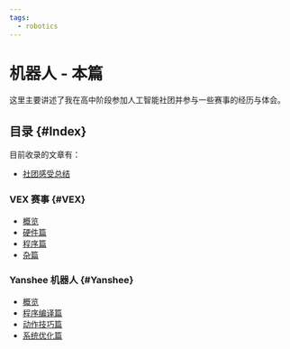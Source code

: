 ```yaml
---
tags:
  - robotics
---
```


# 机器人 - 本篇

这里主要讲述了我在高中阶段参加人工智能社团并参与一些赛事的经历与体会。

## 目录 {#Index}

目前收录的文章有：

- [社团感受总结](/robotic/conclusion)

### VEX 赛事 {#VEX}

- [概览](/robotic/VEX-Robotics/VEX-0)
- [硬件篇](/robotic/VEX-Robotics/VEX-1)
- [程序篇](/robotic/VEX-Robotics/VEX-2)
- [杂篇](/robotic/VEX-Robotics/VEX-3)

### Yanshee 机器人 {#Yanshee}

- [概览](/robotic/Yanshee/yanshee-0)
- [程序编译篇](/robotic/Yanshee/yanshee-1)
- [动作技巧篇](/robotic/Yanshee/yanshee-2)
- [系统优化篇](/robotic/Yanshee/yanshee-3)
